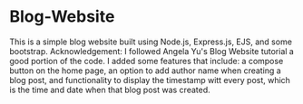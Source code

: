 # Blog-Website
This is a simple blog website built using Node.js, Express.js, EJS, and some bootstrap. 
Acknowledgement: I followed Angela Yu's Blog Website tutorial a good portion of the code. I added some features that include:
a compose button on the home page, an option to add author name when creating a blog post, and functionality to display the 
timestamp witt every post, which is the time and date when that blog post was created.
